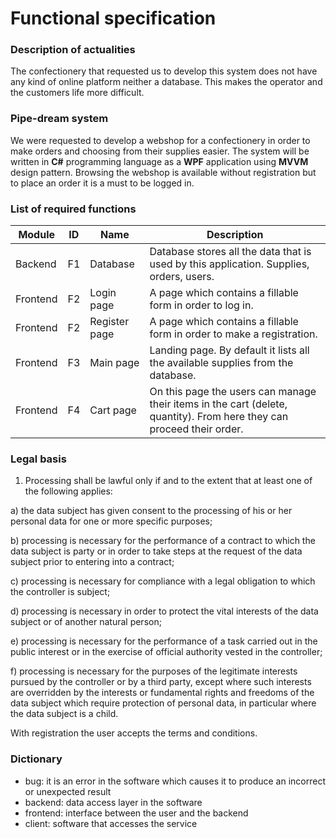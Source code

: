 # Functional specification

### Description of actualities

The confectionery that requested us to develop this system does not have any kind of online platform neither a database. This makes the operator and the customers life more difficult.

### Pipe-dream system

We were requested to develop a webshop for a confectionery in order to  make orders and choosing from their supplies easier. The system will be  written in **C#** programming language as a **WPF** application using **MVVM** design pattern. Browsing the webshop is available without registration but to place an order it is a must to be logged in. 

### List of required functions

| Module   | ID   | Name          | Description                                                  |
| -------- | ---- | ------------- | ------------------------------------------------------------ |
| Backend  | F1   | Database      | Database stores all the data that is used by this application. Supplies, orders, users. |
| Frontend | F2   | Login page    | A page which contains a fillable form in order to log in.    |
| Frontend | F2   | Register page | A page which contains a fillable form in order to make a registration. |
| Frontend | F3   | Main page     | Landing page. By default it lists all the available supplies from the database. |
| Frontend | F4   | Cart page     | On this page the users can manage their items in the cart (delete, quantity). From here they can proceed their order. |

### Legal basis

1.  Processing shall be lawful only if and to the extent that at least one of the following applies:  

   a)  the data subject has given consent to the processing of his or her personal data for one or more specific purposes; 

   b)  processing is necessary for the performance of a contract to which the  data subject is party or in order to take steps at the request of the  data subject prior to entering into a contract; 

   c)  processing is necessary for compliance with a legal obligation to which the controller is subject; 

   d)  processing is necessary in order to protect the vital interests of the data subject or of another natural person; 

   e) processing is necessary for the performance of a task carried out in the public interest or in the exercise of official authority vested in the  controller; 

   f)  processing is necessary for the purposes of the legitimate interests  pursued by the controller or by a third party, except where such  interests are overridden by the interests or fundamental rights and  freedoms of the data subject which require protection of personal data,  in particular where the data subject is a child. 

With registration the user accepts the terms and conditions.

### Dictionary

- bug: it is an error in the software which causes it to produce an incorrect or unexpected result
- backend: data access layer in the software
- frontend: interface between the user and the backend
- client: software that accesses the service